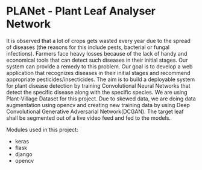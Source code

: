# PLANet - Plant Leaf Analyser Network
It is observed that a lot of crops gets wasted every year due to the spread of diseases (the reasons for this include pests, bacterial or fungal infections). Farmers face heavy losses because of the lack of handy and economical tools that can detect such diseases in their initial stages. Our system can provide a remedy to this problem. Our goal is to develop a web application that recognizes diseases in their initial stages and recommend appropriate pesticides/insecticides. The aim is to build a deployable system for plant disease detection by training Convolutional Neural Networks that detect the specific disease along with the specific species. We are using Plant-Village Dataset for this project. Due to skewed data, we are doing data augmentation using opencv and creating new training data by using Deep Convolutional Generative Adversarial Network(DCGAN). The target leaf shall be segmented out of a live video feed and fed to the models.

Modules used in this project:
- keras
- flask
- django
- opencv
